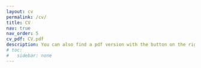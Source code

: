 ```yaml
---
layout: cv
permalink: /cv/
title: CV
nav: true
nav_order: 5
cv_pdf: CV.pdf
description: You can also find a pdf version with the button on the right side.
# toc:
#   sidebar: none
---
```

